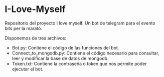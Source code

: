 # I-Love-Myself
Repositorio del proyecto I love myself. Un bot de telegram para el evento bits per la marató.

Disponemos de tres archivos:
- Bot.py: Contiene el código de las funciones del bot.
- Connect_to_mongodb.py: Contiene el código necesario para consultar, leer y modificar la base de datos de mongodb.
- Token.txt: Contiene la contraseña o  token que nos permite poder ejecutar el bot.
